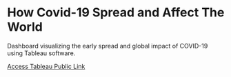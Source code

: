 # How Covid-19 Spread and Affect The World
Dashboard visualizing the early spread and global impact of COVID-19 using Tableau software.

[Access Tableau Public Link](https://public.tableau.com/app/profile/gabrielle.felicia.ariyanto/viz/HowCovid-19SpreadandAffectTheWorld/Covid-19HowDoesItSpreadAffectTheWorld?publish=yes) 
